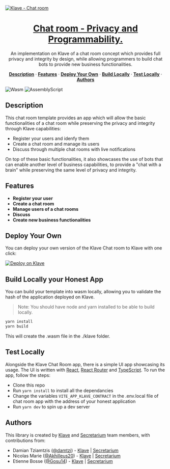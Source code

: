 <a href="https://klave.com/">
  <img alt="Klave - Chat room" src="https://klave.com/images/marketplace/chat-room.svg">
  <h1 align="center">Chat room - Privacy and Programmability.</h1>
</a>

<p align="center">
  An implementation on Klave of a chat room concept which provides full privacy and integrity by design, while allowing programmers to build chat bots to provide new business functionalities.
</p>

<p align="center">
  <a href="#description"><strong>Description</strong></a> ·
  <a href="#features"><strong>Features</strong></a> ·
  <a href="#deploy-your-own"><strong>Deploy Your Own</strong></a> ·
  <a href="#build-locally"><strong>Build Locally</strong></a> ·
  <a href="#test-locally"><strong>Test Locally</strong></a> ·
  <a href="#authors"><strong>Authors</strong></a>
</p>

![Wasm](https://img.shields.io/badge/Webassembly-5E4EE3?style=for-the-badge&labelColor=white&logo=webassembly&logoColor=5E4EE3) ![AssemblyScript](https://img.shields.io/badge/Assemblyscript-3578C7?style=for-the-badge&labelColor=white&logo=assemblyscript&logoColor=3578C7)

## Description

This chat room template provides an app which will allow the basic functionalities of a chat room while preserving the privacy and integrity through Klave capabilities:

-   Register your users and idenfy them
-   Create a chat room and manage its users
-   Discuss through multiple chat rooms with live notifications

On top of these basic functionalities, it also showcases the use of bots that can enable another level of business capabilities, to provide a "chat with a brain" while preserving the same level of privacy and integrity.

## Features

-   **Register your user**
-   **Create a chat room**
-   **Manage users of a chat rooms**
-   **Discuss**
-   **Create new business functionalities**

## Deploy Your Own

You can deploy your own version of the Klave Chat room to Klave with one click:

[![Deploy on Klave](https://klave.com/images/deploy-on-klave.svg)](https://app.klave.com/template/github/secretarium/klave-chat-room)

## Build Locally your Honest App

You can build your template into wasm locally, allowing you to validate the hash of the application deployed on Klave.

> Note: You should have node and yarn installed to be able to build locally.

```bash
yarn install
yarn build
```

This will create the .wasm file in the ./klave folder.

## Test Locally

Alongside the Klave Chat Room app, there is a simple UI app showcasing its usage. The UI is written with [React](https://react.dev/), [React Router](https://reactrouter.com/en/main) and [TypeScript](https://www.typescriptlang.org/docs/). To run the app, follow the steps:

-   Clone this repo
-   Run `yarn install` to install all the dependancies
-   Change the variables `VITE_APP_KLAVE_CONTRACT` in the .env.local file of chat room app with the address of your honest application
-   Run `yarn dev` to spin up a dev server

## Authors

This library is created by [Klave](https://klave.com) and [Secretarium](https://secretarium.com) team members, with contributions from:

-   Damian Tziamtzis ([@damtzi](https://github.com/damtzi)) - [Klave](https://klave.com) | [Secretarium](https://secretarium.com)
-   Nicolas Marie ([@Akhilleus20](https://github.com/Akhilleus20)) - [Klave](https://klave.com) | [Secretarium](https://secretarium.com)
-   Etienne Bosse ([@Gosu14](https://github.com/Gosu14)) - [Klave](https://klave.com) | [Secretarium](https://secretarium.com)
